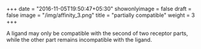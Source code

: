 +++
date = "2016-11-05T19:50:47+05:30"
showonlyimage = false
draft = false
image = "/img/affinity_3.png"
title = "partially compatible"
weight = 3
+++

A ligand may only be compatible with the second of two receptor parts, while the other part remains incompatible with the ligand. 

<audio src="/audio/Receptor_Ab_Eb_good.mp3" autoplay> 
Sorry, your browser does not support the <audio> element. 
</audio>

<!--more-->


Binding_D
<BR />
<audio controls>
	<source src="/audio/Binding_D.mp3" type="audio/mpeg">
	Your browser does not support the audio tag.
</audio>

Receptor_Bb_Eb
<BR />
<audio controls>
	<source src="/audio/Receptor_Bb_Eb.mp3" type="audio/mpeg">
	Your browser does not support the audio tag.
</audio>

## Examples of Intervals Used


For the second example of a partially compatible binding, we inserted a different note between the same B-flat and E-flat. This new note, a C-flat, is consonant with the E-flat (producing a major 3rd) but dissonant with the B-flat (producing a minor 2nd.) The consonant and dissonant intervals are the same in each partially compatible binding, but the compatible receptor has changed.      

##### Full chord:
![Full chord](/img/Full_chord.png)

##### Consonant:
![Consonant chord](/img/Consonant.png)

##### Dissonant:
![Dissonant chord](/img/Dissonant.png)
